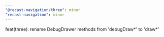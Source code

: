 ```yaml
---
"@recast-navigation/three": minor
"recast-navigation": minor
---
```


feat(three): rename DebugDrawer methods from 'debugDraw*' to 'draw*'
